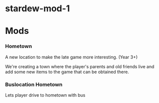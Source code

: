 # stardew-mod-1

# Mods
### Hometown
A new location to make the late game more interesting. (Year 3+)

We're creating a town where the player's parents and old friends live and add some new items to the game that can be obtained there.

### Buslocation Hometown
Lets player drive to hometown with bus
